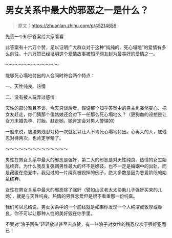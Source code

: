 # 男女关系中最大的邪恶之一是什么？

> 原文：<https://zhuanlan.zhihu.com/p/45214659>

先丢一个知乎答案给大家看看

[](https://www.zhihu.com/question/43384485/answer/211246912)

此答案有十六万个赞，足以证明广大群众对于这种“纯纯的、死心塌地”的爱情有多么向往。十六万赞已经证明这个爱情故事被知乎网友封为最美好的爱情之一。

～～～～～～～～～～～～

能够死心塌地付出的人会同时符合两个特点：

一、天性纯良、热情

二、没有被人玩弄过感情

天性的部分暂且不谈，今天只谈后者。假设那个知乎答案中的男主角突然变心、把女友赶走，你们猜那个傻姑娘还会对下一任那么死心塌地么？（更狗血的设想是让女方未婚先孕、打胎、赶走她，她肯定会对男人警惕的）

一般来说，被渣男残忍对待一次就足以让人不肯死心塌地付出。心再大的人，被残忍对待两次，也肯定学精了。

～～～～～～～～～～～～～～

男性在男女关系中最大的邪恶是强奸，第二大的邪恶是对天性纯良、热情的女生始乱终弃。为什么我反复强调男性最大的坏不是嫖妓，也不一定是婚姻中的出轨，而是藏匿在恋爱中。我见过的一片纯真被毁掉的例子，绝大多数是因为恋爱阶段的始乱终弃。

女性在男女关系中最大的邪恶除了强奸（譬如山区老太太协助儿子强奸买来的儿媳），就是与天性纯良、热情的男性恋爱但是很不看重那一份纯真。

我们可以总结说，男女关系中的一个底线就是如果你发现一个人纯洁或敦厚或善良，你不可以让那种人性的美好毁在你手里。

不要对“浪子回头”轻轻放过甚至去点赞，有一些浪子对女性的残忍仅次于强奸犯而已！